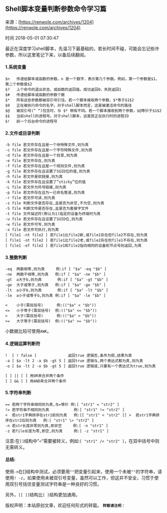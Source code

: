 ## Shell脚本变量判断参数命令学习篇

来源：[https://renwole.com/archives/1204](https://renwole.com/archives/1204)

时间 2018-05-01 07:30:47


最近在深度学习shell脚本，先温习下最基础的，若长时间不碰，可能会忘记些许参数，所以这里笔记下来，以备后续翻阅。


#### 1.系统变量

```
$n   传递给脚本或函数的参数。n 是一个数字，表示第几个参数。例如，第一个参数是$1，第二个参数是$2
$?   上个命令的退出状态，或函数的返回值。成功返回0，失败返回1
$#   传递给脚本或函数的参数个数
$*   所有这些参数都被双引号引住。若一个脚本接收两个参数，$*等于$1$2
$0   正在被执行命令的名字。对于shell脚本而言，这是被激活命令的路径
$@   被双引号(” “)包含时，与 $* 稍有不同。若一个脚本接收到两个参数，$@等价于$1$2
$$   当前shell的进程号。对于shell脚本，这是其正在执行时的进程ID
$!   前一个后台命令的进程号
```


#### 2.文件或目录判断

```
-b file 若文件存在且是一个块特殊文件,则为真
-c file 若文件存在且是一个字符特殊文件,则为真
-d file 若文件存在且是一个目录,则为真
-e file 若文件存在,则为真
-f file 若文件存在且是一个规则文件,则为真
-g file 若文件存在且设置了SGID位的值,则为真
-h file 若文件是软链接,则为真
-k file 若文件存在且设置了”sticky”位的值
-L file 若文件为符号链接,则为真
-p file 若文件存在且为一已命名管道,则为真
-r file 若文件可读,则为真
-s file 判断文件是否存在,且是否为非空,不为空,则为真
-S file	判断文件是否存在,且是否为套接字文件
-t file 文件描述符(默认为1)指定的设备为终端时为真
-u file 若文件存在且设置了SUID位,则为真
-w file 若文件可写,则为真
-x file 若文件可执行,则为真
[ file1 -nt file2 ] 若file1比file2新,或file1存在但file2不存在,则为真
[ file1 -ot file2 ] 若file1比file2老,或file2存在但file1不存在,则为真
[ file1 -ef file2 ] 若file1和file2指向相同的设备和节点号则返回,为真
```


#### 3.整数判断

```
-eq  两数相等,则为真     例:if [ "$a" -eq "$b" ]
-ne  两数不相等,则为真   例:if [ "$a" -ne "$b" ]
-gt  a大于b,则为真       例:if [ "$a" -gt "$b" ]
-ge  大于或等于,则为真   例:if [ "$a" -ge "$b" ]
-lt  a小于b,则为真       例:if [ "$a" -lt "$b" ]
-le  a小于或等于b,则为真 例:if [ "$a" -le "$b" ]

<    小于(需双括号)      例:(("$a" < "$b"))
<=   小于等于(需双括号)  例:(("$a" <= "$b")) 
>    大于(需双括号)      例:(("$a" > "$b"))
>=   大于等于(需双括号)  例:(("$a" >= "$b"))
```

小数据比较可使用`AWK`。


#### 4.逻辑运算判断符

```
!  [ ! false ]              返回true 逻辑否,条件为假,结果为真
-a [ $a -lt 2 -a $b -gt 5 ] 返回true 逻辑与,两个表达式都为真,则为真
-o [ $a -lt 2 -o $b -gt 5 ] 返回true 逻辑或,只要有一个表达式为true,则为真

[ ] || [ ] 用OR来合并两个条件
[ ] && [ ] 用AND来合并两个条件
```


#### 5.字符串判断

```
== 若两个字符串相同则为真,与=等价 例:[ "str1" = "str2" ]
!= 若字符串不相同则为真           例:[ "str1" != "str2" ]
<  若str1字典排序在str2前则为真   例:[[ "str1" < "str2" ]] >  若str1字典排序在str2后则为真   例:[ "str1" \> "str2" ]
-n 若str长度非零则为真,即非空     例:[ -n "str1" ]
-z 若file长度为零,即空,则为真     例:[ -z "str1" ]
```

注意:在`[]`结构中”`<`“需要被转义，例如:`[ "str1" /< "str2" ]`，在双中括号中则无需转义。


#### 总结:


使用`-n`在[]结构中测试，必须要用`""`把变量引起来，使用一个未被`""`的字符串，请使用`! -z`，如果使用未被双引号变量，虽然可以工作，但这并不安全，习惯于使用双引号括住变量测试字符串是一种良好的习惯。

另外，`[[ ]]`结构比`[ ]`结构更加通用。

版权声明：本站原创文章，欢迎任何形式的转载。
 **`转载请注明：`** 
